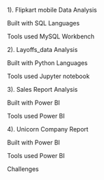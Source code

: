 1). Flipkart mobile Data Analysis 

Built with
SQL Languages

Tools used
MySQL Workbench


2). Layoffs_data Analysis

Built with
Python Languages

Tools used
Jupyter notebook


3). Sales Report Analysis

Built with
Power BI

Tools used
Power BI


4). Unicorn Company Report

Built with
Power BI

Tools used
Power BI

Challenges
